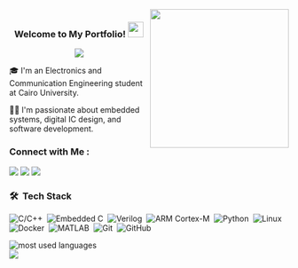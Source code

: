 <img width="250" align="right" src="https://media1.tenor.com/m/A15H8E1VUh8AAAAC/github-cat.gif">
<h3 align="center">
  Welcome to My Portfolio!
  <img src="https://media.giphy.com/media/hvRJCLFzcasrR4ia7z/giphy.gif" width="28">
</h3>
<!-- Typing SVG by DenverCoder1 - https://github.com/DenverCoder1/readme-typing-svg -->
<p align="center">
  <a href="https://github.com/DenverCoder1/readme-typing-svg">
    <img src="https://readme-typing-svg.herokuapp.com/?lines=Embedded%20Software%20Engineer;Digital%20IC%20Designer;Always%20learning%20new%20things&font=Fira%20Code&center=true&width=440&height=45&color=f75c7e&vCenter=true&size=22">
  </a>
</p> 

<p>
  🎓 I'm an Electronics and Communication Engineering student at Cairo University.
</p>
<p>
  👨‍💻 I'm passionate about embedded systems, digital IC design, and software development.
</p>


### Connect with Me :
<a href="https://www.facebook.com/profile.php?id=100092307621731" target="_blank"><img src="https://img.shields.io/badge/-Farouk%20Hashem-4267B2?style=for-the-badge&logo=Facebook&logoColor=white"/></a>
<a href="mailto:farouk.hashem25@gmail.com" target="_blank"><img src="https://img.shields.io/badge/-Email%20Me-D14836?style=for-the-badge&logo=Gmail&logoColor=white"/></a>
<a href="https://linkedin.com/in/farouk-hashem-969475289" target="_blank"><img src="https://img.shields.io/badge/-Farouk%20Hashem-0077B5?style=for-the-badge&logo=Linkedin&logoColor=white"/></a>


### 🛠 &nbsp;Tech Stack

![C/C++](https://img.shields.io/badge/-C/C++-05122A?style=flat&logo=c%2B%2B)&nbsp;
![Embedded C](https://img.shields.io/badge/-Embedded%20C-05122A?style=flat&logo=c)&nbsp;
![Verilog](https://img.shields.io/badge/-Verilog-05122A?style=flat&logo=verilog)&nbsp;
![ARM Cortex-M](https://img.shields.io/badge/-ARM%20Cortex--M-05122A?style=flat&logo=arm)&nbsp;
![Python](https://img.shields.io/badge/-Python-05122A?style=flat&logo=python)&nbsp;
![Linux](https://img.shields.io/badge/-Linux-05122A?style=flat&logo=linux)&nbsp;
![Docker](https://img.shields.io/badge/-Docker-05122A?style=flat&logo=docker)&nbsp;
![MATLAB](https://img.shields.io/badge/-MATLAB-05122A?style=flat&logo=matlab)&nbsp;
![Git](https://img.shields.io/badge/-Git-05122A?style=flat&logo=git)&nbsp;
![GitHub](https://img.shields.io/badge/-GitHub-05122A?style=flat&logo=github)&nbsp;

<img align="left" src="https://github-readme-stats.vercel.app/api/top-langs?username=FaroukHashem&show_icons=true&locale=en&layout=compact&theme=radical" alt="most used languages" />
<br>
<a href="https://komarev.com/ghpvc/?username=FaroukHashem&style=for-the-badge">
    <img src="https://komarev.com/ghpvc/?username=FaroukHashem&style=for-the-badge">
</a>

